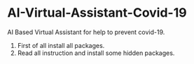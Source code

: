 # AI-Virtual-Assistant-Covid-19
AI Based Virtual Assistant for help to prevent covid-19.
1. First of all install all packages.
2. Read all instruction and install some hidden packages.
